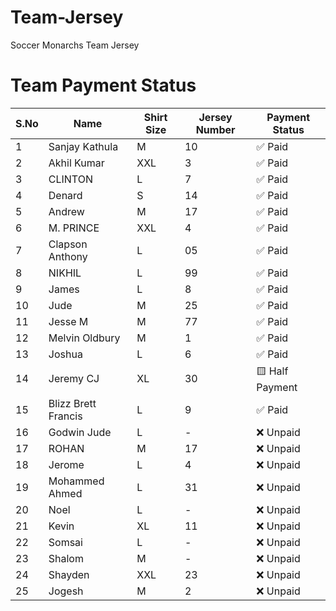 # Team-Jersey
Soccer Monarchs Team Jersey
# Team Payment Status

| S.No | Name                  | Shirt Size | Jersey Number | Payment Status |
|------|-----------------------|------------|---------------|----------------|
| 1    | Sanjay Kathula        | M          | 10            | ✅ Paid        |
| 2    | Akhil Kumar           | XXL        | 3             | ✅ Paid        |
| 3    | CLINTON               | L          | 7             | ✅ Paid        |
| 4    | Denard                | S          | 14            | ✅ Paid        |
| 5    | Andrew                | M          | 17            | ✅ Paid        |
| 6    | M. PRINCE             | XXL        | 4             | ✅ Paid        |
| 7    | Clapson Anthony       | L          | 05            | ✅ Paid        |
| 8    | NIKHIL                | L          | 99            | ✅ Paid        |
| 9    | James                 | L          | 8             | ✅ Paid        |
| 10   | Jude                  | M          | 25            | ✅ Paid        |
| 11   | Jesse M               | M          | 77            | ✅ Paid        |
| 12   | Melvin Oldbury        | M          | 1             | ✅ Paid        |
| 13   | Joshua                | L          | 6             | ✅ Paid        |
| 14   | Jeremy CJ             | XL         | 30            | 🟨 Half Payment|
| 15   | Blizz Brett Francis   | L          | 9             | ✅ Paid        |
| 16   | Godwin Jude           | L          | -             | ❌ Unpaid      |
| 17   | ROHAN                 | M          | 17            | ❌ Unpaid      |
| 18   | Jerome                | L          | 4             | ❌ Unpaid      |
| 19   | Mohammed Ahmed        | L          | 31            | ❌ Unpaid      |
| 20   | Noel                  | L          | -             | ❌ Unpaid      |
| 21   | Kevin                 | XL         | 11            | ❌ Unpaid      |
| 22   | Somsai                | L          | -             | ❌ Unpaid      |
| 23   | Shalom                | M          | -             | ❌ Unpaid      |
| 24   | Shayden               | XXL        | 23            | ❌ Unpaid      |
| 25   | Jogesh                | M          | 2             | ❌ Unpaid      |
